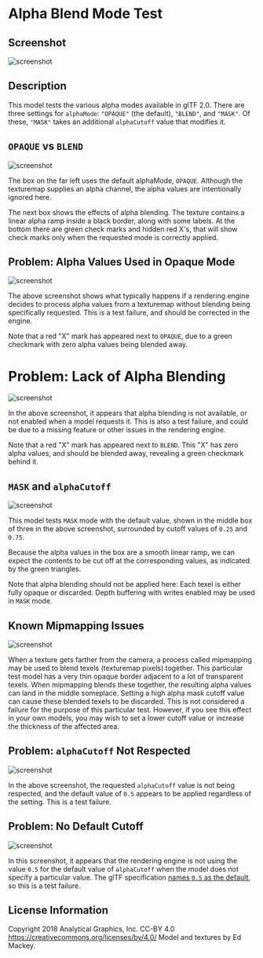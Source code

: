 # Alpha Blend Mode Test

## Screenshot

![screenshot](screenshot/screenshot_large.jpg)

## Description

This model tests the various alpha modes available in glTF 2.0.  There are three settings for `alphaMode`: `"OPAQUE"` (the default), `"BLEND"`, and `"MASK"`.  Of these, `"MASK"` takes an additional `alphaCutoff` value that modifies it.

## `OPAQUE` vs `BLEND`

![screenshot](screenshot/OpaqueVsBlend.jpg)

The box on the far left uses the default alphaMode, `OPAQUE`.  Although the texturemap supplies an alpha channel, the alpha values are intentionally ignored here.

The next box shows the effects of alpha blending.  The texture contains a linear alpha ramp inside a black border, along with some labels.  At the bottom there are green check marks and hidden red X's, that will show check marks only when the requested mode is correctly applied.

## Problem: Alpha Values Used in Opaque Mode

![screenshot](screenshot/OpaqueFail.jpg)

The above screenshot shows what typically happens if a rendering engine decides to process alpha values from a texturemap without blending being specifically requested.  This is a test failure, and should be corrected in the engine.

Note that a red "X" mark has appeared next to `OPAQUE`, due to a green checkmark with zero alpha values being blended away.

# Problem: Lack of Alpha Blending

![screenshot](screenshot/BlendFail.jpg)

In the above screenshot, it appears that alpha blending is not available, or not enabled when a model requests it.  This is also a test failure, and could be due to a missing feature or other issues in the rendering engine.

Note that a red "X" mark has appeared next to `BLEND`.  This "X" has zero alpha values, and should be blended away, revealing a green checkmark behind it.

## `MASK` and `alphaCutoff`

![screenshot](screenshot/CutoffTests.jpg)

This model tests `MASK` mode with the default value, shown in the middle box of three in the above screenshot, surrounded by cutoff values of `0.25` and `0.75`.

Because the alpha values in the box are a smooth linear ramp, we can expect the contents to be cut off at the corresponding values, as indicated by the green triangles.

Note that alpha blending should not be applied here:  Each texel is either fully opaque or discarded.  Depth buffering with writes enabled may be used in `MASK` mode.

## Known Mipmapping Issues

![screenshot](screenshot/MissingBorder.png)

When a texture gets farther from the camera, a process called mipmapping may be used to blend texels (texturemap pixels) together.  This particular test model has a very thin opaque border adjacent to a lot of transparent texels.  When mipmapping blends these together, the resulting alpha values can land in the middle someplace.  Setting a high alpha mask cutoff value can cause these blended texels to be discarded.  This is not considered a failure for the purpose of this particular test.  However, if you see this effect in your own models, you may wish to set a lower cutoff value or increase the thickness of the affected area.

## Problem: `alphaCutoff` Not Respected

![screenshot](screenshot/CutoffValueFail.jpg)

In the above screenshot, the requested `alphaCutoff` value is not being respected, and the default value of `0.5` appears to be applied regardless of the setting.  This is a test failure.

## Problem: No Default Cutoff

![screenshot](screenshot/CutoffDefaultFail.jpg)

In this screenshot, it appears that the rendering engine is not using the value `0.5` for the default value of `alphaCutoff` when the model does not specify a particular value.  The glTF specification [names `0.5` as the default](https://github.com/KhronosGroup/glTF/blob/0890b76c62cc762ce82d4010df9bfebb1634839b/specification/2.0/schema/material.schema.json#L68), so this is a test failure.

## License Information

Copyright 2018 Analytical Graphics, Inc.
CC-BY 4.0 https://creativecommons.org/licenses/by/4.0/
Model and textures by Ed Mackey.
